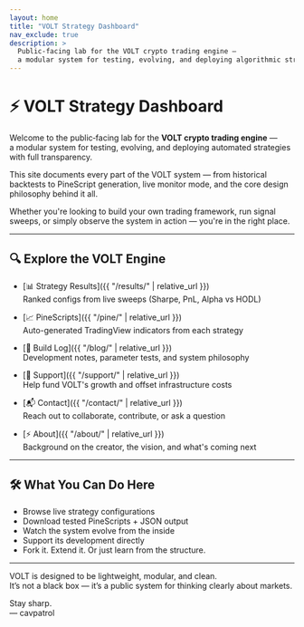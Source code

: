 ```yaml
---
layout: home
title: "VOLT Strategy Dashboard"
nav_exclude: true
description: >
  Public‑facing lab for the VOLT crypto trading engine —
  a modular system for testing, evolving, and deploying algorithmic strategies.
---
```


# ⚡ VOLT Strategy Dashboard

Welcome to the public‑facing lab for the **VOLT crypto trading engine** —  
a modular system for testing, evolving, and deploying automated strategies with full transparency.

This site documents every part of the VOLT system — from historical backtests to PineScript generation, live monitor mode, and the core design philosophy behind it all.

Whether you're looking to build your own trading framework, run signal sweeps, or simply observe the system in action — you're in the right place.

---

## 🔍 Explore the VOLT Engine

- [📊 Strategy Results]({{ "/results/" | relative_url }})  
  Ranked configs from live sweeps (Sharpe, PnL, Alpha vs HODL)

- [📈 PineScripts]({{ "/pine/" | relative_url }})  
  Auto-generated TradingView indicators from each strategy

- [🧠 Build Log]({{ "/blog/" | relative_url }})  
  Development notes, parameter tests, and system philosophy

- [🙌 Support]({{ "/support/" | relative_url }})  
  Help fund VOLT's growth and offset infrastructure costs

- [📬 Contact]({{ "/contact/" | relative_url }})  
  Reach out to collaborate, contribute, or ask a question

- [⚡ About]({{ "/about/" | relative_url }})  
  Background on the creator, the vision, and what's coming next

---

## 🛠 What You Can Do Here

- Browse live strategy configurations  
- Download tested PineScripts + JSON output  
- Watch the system evolve from the inside  
- Support its development directly  
- Fork it. Extend it. Or just learn from the structure.

---

VOLT is designed to be lightweight, modular, and clean.  
It’s not a black box — it’s a public system for thinking clearly about markets.

Stay sharp.  
–– cavpatrol

